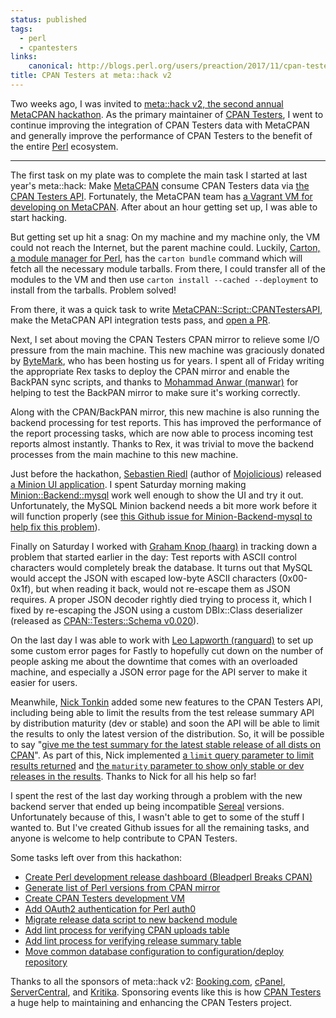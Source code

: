 ```yaml
---
status: published
tags:
  - perl
  - cpantesters
links:
    canonical: http://blogs.perl.org/users/preaction/2017/11/cpan-testers-at-metahack-v2.html
title: CPAN Testers at meta::hack v2
---
```

Two weeks ago, I was invited to [meta::hack v2, the second annual
MetaCPAN hackathon](https://metacpan.org/about/meta_hack). As the
primary maintainer of [CPAN Testers](http://cpantesters.org), I went to
continue improving the integration of CPAN Testers data with MetaCPAN
and generally improve the performance of CPAN Testers to the benefit of
the entire [Perl](http://perl.org) ecosystem.

---

The first task on my plate was to complete the main task I started at
last year's meta::hack: Make [MetaCPAN](http://metacpan.org) consume
CPAN Testers data via [the CPAN Testers
API](http://api.cpantesters.org). Fortunately, the MetaCPAN team has [a
Vagrant VM for developing on
MetaCPAN](https://github.com/metacpan/metacpan-developer). After about
an hour getting set up, I was able to start hacking.

But getting set up hit a snag: On my machine and my machine only, the VM
could not reach the Internet, but the parent machine could. Luckily,
[Carton, a module manager for
Perl](https://github.com/perl-carton/carton), has the `carton bundle`
command which will fetch all the necessary module tarballs. From there,
I could transfer all of the modules to the VM and then use `carton
install --cached --deployment` to install from the tarballs. Problem
solved!

From there, it was a quick task to write
[MetaCPAN::Script::CPANTestersAPI](https://github.com/metacpan/metacpan-api/blob/master/lib/MetaCPAN/Script/CPANTestersAPI.pm),
make the MetaCPAN API integration tests pass, and [open
a PR](https://github.com/metacpan/metacpan-api/pull/765).

Next, I set about moving the CPAN Testers CPAN mirror to relieve some
I/O pressure from the main machine. This new machine was graciously
donated by [ByteMark](http://bytemark.co.uk), who has been hosting us
for years. I spent all of Friday writing the appropriate Rex tasks to
deploy the CPAN mirror and enable the BackPAN sync scripts, and thanks
to [Mohammad Anwar (manwar)](http://www.manwar.org) for helping to test
the BackPAN mirror to make sure it's working correctly.

Along with the CPAN/BackPAN mirror, this new machine is also running the
backend processing for test reports. This has improved the performance
of the report processing tasks, which are now able to process incoming
test reports almost instantly. Thanks to Rex, it was trivial to move the
backend processes from the main machine to this new machine. 

Just before the hackathon, [Sebastien Riedl](https://twitter.com/kraih)
(author of [Mojolicious](http://mojolicious.org)) released [a Minion UI
application](https://twitter.com/kraih/status/931580527483682818).
I spent Saturday morning making
[Minion::Backend::mysql](http://metacpan.org/pod/Minion::Backend::mysql)
work well enough to show the UI and try it out. Unfortunately, the MySQL
Minion backend needs a bit more work before it will function properly
(see [this Github issue for Minion-Backend-mysql to help fix this
problem](https://github.com/preaction/Minion-Backend-mysql/issues/15)).

Finally on Saturday I worked with [Graham Knop
(haarg)](https://github.com/haarg) in tracking down a problem that
started earlier in the day: Test reports with ASCII control characters
would completely break the database. It turns out that MySQL would
accept the JSON with escaped low-byte ASCII characters (0x00-0x1f), but
when reading it back, would not re-escape them as JSON requires.
A proper JSON decoder rightly died trying to process it, which I fixed
by re-escaping the JSON using a custom DBIx::Class deserializer
(released as [CPAN::Testers::Schema
v0.020](https://metacpan.org/release/PREACTION/CPAN-Testers-Schema-0.020)).

On the last day I was able to work with [Leo Lapworth
(ranguard)](http://leo.cuckoo.org) to set up some custom error pages for
Fastly to hopefully cut down on the number of people asking me about the
downtime that comes with an overloaded machine, and especially a JSON
error page for the API server to make it easier for users.

Meanwhile, [Nick Tonkin](http://github.com/1nickt) added some new
features to the CPAN Testers API, including being able to limit the
results from the test release summary API by distribution maturity (dev
or stable) and soon the API will be able to limit the results to only
the latest version of the distribution. So, it will be possible to say
"[give me the test summary for the latest stable release of all dists on
CPAN](https://github.com/cpan-testers/cpantesters-api/issues/9)". As
part of this, Nick implemented [a `limit` query parameter to limit
results
returned](https://github.com/cpan-testers/cpantesters-api/pull/18) and
[the `maturity` parameter to show only stable or dev releases in the
results](https://github.com/cpan-testers/cpantesters-schema/pull/15).
Thanks to Nick for all his help so far!

I spent the rest of the last day working through a problem with the new
backend server that ended up being incompatible
[Sereal](http://metacpan.org/pod/Sereal) versions. Unfortunately because
of this, I wasn't able to get to some of the stuff I wanted to. But I've
created Github issues for all the remaining tasks, and anyone is welcome
to help contribute to CPAN Testers.

Some tasks left over from this hackathon:

* [Create Perl development release dashboard (Bleadperl Breaks
  CPAN)](https://github.com/cpan-testers/cpantesters-web/issues/12)
* [Generate list of Perl versions from CPAN
  mirror](https://github.com/cpan-testers/cpantesters-backend/issues/7)
* [Create CPAN Testers development
  VM](https://github.com/cpan-testers/cpantesters-deploy/issues/21)
* [Add OAuth2 authentication for Perl
  auth0](https://github.com/cpan-testers/cpantesters-web/issues/13)
* [Migrate release data script to new backend
  module](https://github.com/cpan-testers/cpantesters-backend/issues/12)
* [Add lint process for verifying CPAN uploads
  table](https://github.com/cpan-testers/cpantesters-schema/issues/16)
* [Add lint process for verifying release summary
  table](https://github.com/cpan-testers/cpantesters-schema/issues/17)
* [Move common database configuration to configuration/deploy
  repository](https://github.com/cpan-testers/cpantesters-deploy/issues/22)

Thanks to all the sponsors of meta::hack v2:
[Booking.com](https://booking.com), [cPanel](https://cpanel.com),
[ServerCentral](https://servercentral.com), and
[Kritika](https://kritika.io). Sponsoring events like this is how [CPAN
Testers](http://cpantesters.org) a huge help to maintaining and
enhancing the CPAN Testers project.

